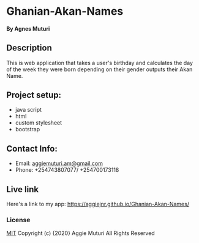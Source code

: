 # Ghanian-Akan-Names
#### By Agnes Muturi
## Description
This is web application that takes a user's birthday and calculates the day of the week they were born depending on their gender outputs their Akan Name. 

## Project setup:
* java script                  
* html
* custom stylesheet
* bootstrap
## Contact Info:
* Email: aggiemuturi.am@gmail.com
* Phone: +254743807077/ +254700173118
## Live link
Here's a link to my app: https://aggiejnr.github.io/Ghanian-Akan-Names/

### License
[MIT](https://choosealicense.com/licenses/mit/)
Copyright (c) {2020} Aggie Muturi All Rights Reserved
  
